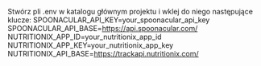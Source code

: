 Stwórz pli .env w katalogu głównym projektu i wklej do niego następujące klucze:
SPOONACULAR_API_KEY=your_spoonacular_api_key
SPOONACULAR_API_BASE=https://api.spoonacular.com/
NUTRITIONIX_APP_ID=your_nutritionix_app_id
NUTRITIONIX_APP_KEY=your_nutritionix_app_key
NUTRITIONIX_API_BASE=https://trackapi.nutritionix.com/
